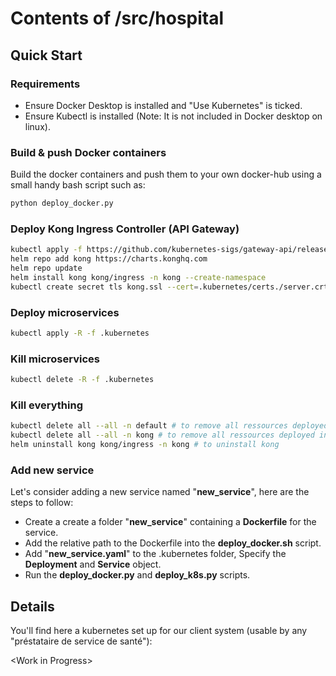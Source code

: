 # Contents of /src/hospital

## Quick Start

### Requirements

- Ensure Docker Desktop is installed and "Use Kubernetes" is ticked.
- Ensure Kubectl is installed (Note: It is not included in Docker desktop on linux).

### Build & push Docker containers

Build the docker containers and push them to your own docker-hub using a small handy bash script such as:

```bash
python deploy_docker.py
```

### Deploy Kong Ingress Controller (API Gateway)

```bash
kubectl apply -f https://github.com/kubernetes-sigs/gateway-api/releases/download/v1.0.0/standard-install.yaml
helm repo add kong https://charts.konghq.com
helm repo update
helm install kong kong/ingress -n kong --create-namespace
kubectl create secret tls kong.ssl --cert=.kubernetes/certs./server.crt --key=.kubernetes/certs./server.key # apply ssl certificates
```

### Deploy microservices

```bash
kubectl apply -R -f .kubernetes
```

### Kill microservices

```bash
kubectl delete -R -f .kubernetes
```

### Kill everything

```bash
kubectl delete all --all -n default # to remove all ressources deployed in default namespace
kubectl delete all --all -n kong # to remove all ressources deployed in kong namespace
helm uninstall kong kong/ingress -n kong # to uninstall kong
```

### Add new service

Let's consider adding a new service named "**new_service**", here are the steps to follow:

- Create a create a folder "**new_service**" containing a **Dockerfile** for the service.
- Add the relative path to the Dockerfile into the **deploy_docker.sh** script.
- Add "**new_service.yaml**" to the .kubernetes folder, Specify the **Deployment** and **Service** object.
- Run the **deploy_docker.py** and **deploy_k8s.py** scripts.

## Details

You'll find here a kubernetes set up for our client system (usable by any "préstataire de service de santé"):

\<Work in Progress>
